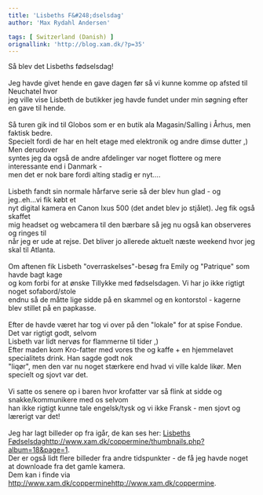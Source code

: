 ```yaml
---
title: 'Lisbeths F&#248;dselsdag'
author: 'Max Rydahl Andersen'

tags: [ Switzerland (Danish) ]
orignallink: 'http://blog.xam.dk/?p=35'
---
```

<div><p>S&#229; blev det Lisbeths f&#248;dselsdag!<br><br>
Jeg havde givet hende en gave dagen f&#248;r s&#229; vi kunne komme op afsted til Neuchatel hvor <br>
jeg ville vise Lisbeth de butikker jeg havde fundet under min s&#248;gning efter en gave til hende.<br><br>
S&#229; turen gik ind til Globos som er en butik ala Magasin/Salling i &#197;rhus, men faktisk bedre. <br>
Specielt fordi de har en helt etage med elektronik og andre dimse dutter ,) Men derudover<br>
syntes jeg da ogs&#229; de andre afdelinger var noget flottere og mere interessante end i Danmark -<br>
men det er nok bare fordi alting stadig er nyt....<br><br>
Lisbeth fandt sin normale h&#229;rfarve serie s&#229; der blev hun glad - og jeg..eh...vi fik k&#248;bt et<br>
nyt digital kamera en Canon Ixus 500 (det andet blev jo stj&#229;let). Jeg fik ogs&#229; skaffet<br>
mig headset og webcamera til den b&#230;rbare s&#229; jeg nu ogs&#229; kan observeres og ringes til<br>
n&#229;r jeg er ude at rejse. Det bliver jo allerede aktuelt n&#230;ste weekend hvor jeg skal til Atlanta.<br><br>
Om aftenen fik Lisbeth "overraskelses"-bes&#248;g fra Emily og "Patrique" som havde bagt kage<br>
og kom forbi for at &#248;nske Tillykke med f&#248;dselsdagen. Vi har jo ikke rigtigt noget sofabord/stole<br>
endnu s&#229; de m&#229;tte lige sidde p&#229; en skammel og en kontorstol - kagerne blev stillet p&#229; en papkasse.<br><br>
Efter de havde v&#230;ret har tog vi over p&#229; den "lokale" for at spise Fondue. Det var rigtigt godt, selvom<br>
Lisbeth var lidt nerv&#248;s for flammerne til tider ,) <br>
Efter maden kom Kro-fatter med vores the og kaffe + en hjemmelavet specialitets drink. Han sagde godt nok<br>
"liq&#248;r", men den var nu noget st&#230;rkere end hvad vi ville kalde lik&#248;r. Men specielt og sjovt var det.<br><br>
Vi satte os senere op i baren hvor krofatter var s&#229; flink at sidde og snakke/kommunikere med os selvom<br>
han ikke rigtigt kunne tale engelsk/tysk og vi ikke Fransk - men sjovt og l&#230;rerigt var det!<br><br>
Jeg har lagt billeder op fra ig&#229;r, de kan ses her: <a href="http://www.xam.dk/coppermine/thumbnails.php?album=18&amp;page=1">Lisbeths F&#248;dselsdaghttp://www.xam.dk/coppermine/thumbnails.php?album=18&amp;page=1</a>.<br>
Der er ogs&#229; lidt flere billeder fra andre tidspunkter - de f&#229; jeg havde noget at downloade fra det gamle kamera.<br>
Dem kan i finde via <a href="http://www.xam.dk/coppermine">http://www.xam.dk/copperminehttp://www.xam.dk/coppermine</a>.<br><br></p></div>
